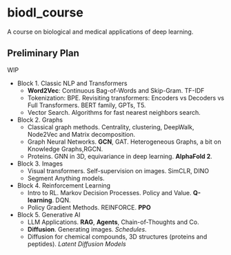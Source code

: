 # biodl_course
A course on biological and medical applications of deep learning.

## Preliminary Plan

WIP

- Block 1. Classic NLP and Transformers
	- **Word2Vec**: Continuous Bag-of-Words and Skip-Gram. TF-IDF
	- Tokenization: BPE. Revisiting transformers: Encoders vs Decoders vs Full Transformers. BERT family, GPTs, T5.
	- Vector Search. Algorithms for fast nearest neighbors search.
- Block 2. Graphs
	- Classical graph methods. Centrality, clustering, DeepWalk, Node2Vec and Matrix decomposition.
	- Graph Neural Networks. **GCN**, GAT. Heterogeneous Graphs, a bit on Knowledge Graphs,RGCN.
	- Proteins. GNN in 3D, equivariance in deep learning. **AlphaFold 2**.
- Block 3. Images
	- Visual transformers. Self-supervision on images. SimCLR, DINO
	- Segment Anything models.
- Block 4. Reinforcement Learning
	- Intro to RL. Markov Decision Processes. Policy and Value. **Q-learning**. DQN.
	- Policy Gradient Methods. REINFORCE. **PPO**
- Block 5. Generative AI
	- LLM Applications. **RAG**, **Agents**, Chain-of-Thoughts and Co.
	- **Diffusion**. Generating images. *Schedules*.
	- Diffusion for chemical compounds, 3D structures (proteins and peptides). *Latent Diffusion Models*

